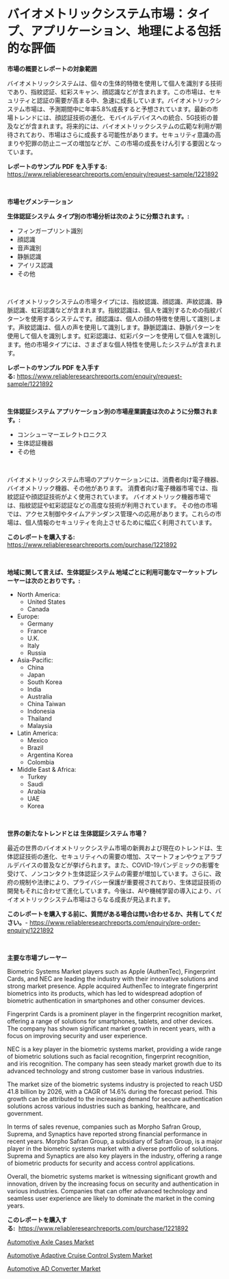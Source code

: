 <p><h1>バイオメトリックシステム市場：タイプ、アプリケーション、地理による包括的な評価</h1></p><p><strong>市場の概要とレポートの対象範囲</strong></p>
<p><p>バイオメトリックシステムは、個々の生体的特徴を使用して個人を識別する技術であり、指紋認証、虹彩スキャン、顔認識などが含まれます。この市場は、セキュリティと認証の需要が高まる中、急速に成長しています。バイオメトリックシステム市場は、予測期間中に年率5.8%成長すると予想されています。最新の市場トレンドには、顔認証技術の進化、モバイルデバイスへの統合、5G技術の普及などが含まれます。将来的には、バイオメトリックシステムの広範な利用が期待されており、市場はさらに成長する可能性があります。セキュリティ意識の高まりや犯罪の防止ニーズの増加などが、この市場の成長をけん引する要因となっています。</p></p>
<p><strong>レポートのサンプル PDF を入手する:</strong> <a href="https://www.reliableresearchreports.com/enquiry/request-sample/1221892">https://www.reliableresearchreports.com/enquiry/request-sample/1221892</a></p>
<p>&nbsp;</p>
<p><strong>市場セグメンテーション</strong></p>
<p><strong>生体認証システム タイプ別の市場分析は次のように分類されます。:</strong></p>
<p><ul><li>フィンガープリント識別</li><li>顔認識</li><li>音声識別</li><li>静脈認識</li><li>アイリス認識</li><li>その他</li></ul></p>
<p>&nbsp;</p>
<p><p>バイオメトリックシステムの市場タイプには、指紋認識、顔認識、声紋認識、静脈認識、虹彩認識などが含まれます。指紋認識は、個人を識別するための指紋パターンを使用するシステムです。顔認識は、個人の顔の特徴を使用して識別します。声紋認識は、個人の声を使用して識別します。静脈認識は、静脈パターンを使用して個人を識別します。虹彩認識は、虹彩パターンを使用して個人を識別します。他の市場タイプには、さまざまな個人特性を使用したシステムが含まれます。</p></p>
<p><strong>レポートのサンプル PDF を入手する:</strong>&nbsp;<a href="https://www.reliableresearchreports.com/enquiry/request-sample/1221892">https://www.reliableresearchreports.com/enquiry/request-sample/1221892</a></p>
<p>&nbsp;</p>
<p><strong> 生体認証システム アプリケーション別の市場産業調査は次のように分類されます。:</strong></p>
<p><ul><li>コンシューマーエレクトロニクス</li><li>生体認証機器</li><li>その他</li></ul></p>
<p>&nbsp;</p>
<p><p>バイオメトリックシステム市場のアプリケーションには、消費者向け電子機器、バイオメトリック機器、その他があります。 消費者向け電子機器市場では、指紋認証や顔認証技術がよく使用されています。 バイオメトリック機器市場では、指紋認証や虹彩認証などの高度な技術が利用されています。 その他の市場では、アクセス制御やタイムアテンダンス管理への応用があります。これらの市場は、個人情報のセキュリティを向上させるために幅広く利用されています。</p></p>
<p><strong>このレポートを購入する:</strong>&nbsp; <a href="https://www.reliableresearchreports.com/purchase/1221892">https://www.reliableresearchreports.com/purchase/1221892</a></p>
<p>&nbsp;</p>
<p><strong>地域に関して言えば、生体認証システム 地域ごとに利用可能なマーケットプレーヤーは次のとおりです。:</strong></p>
<p><ul>
    <li>
        North America:
        <ul>
            <li>United States</li>
            <li>Canada</li>
        </ul>
    </li>
    <li>
        Europe:
        <ul>
            <li>Germany</li>
            <li>France</li>
            <li>U.K.</li>
            <li>Italy</li>
            <li>Russia</li>
        </ul>
    </li>
    <li>
        Asia-Pacific:
        <ul>
            <li>China</li>
            <li>Japan</li>
            <li>South Korea</li>
            <li>India</li>
            <li>Australia</li>
            <li>China Taiwan</li>
            <li>Indonesia</li>
            <li>Thailand</li>
            <li>Malaysia</li>
        </ul>
    </li>
    <li>
        Latin America:
        <ul>
            <li>Mexico</li>
            <li>Brazil</li>
            <li>Argentina Korea</li>
            <li>Colombia</li>
        </ul>
    </li>
    <li>
        Middle East & Africa:
        <ul>
            <li>Turkey</li>
            <li>Saudi</li>
            <li>Arabia</li>
            <li>UAE</li>
            <li>Korea</li>
        </ul>
    </li>
    </ul></p>
<p>&nbsp;</p>
<p><strong>世界の新たなトレンドとは 生体認証システム 市場？</strong></p>
<p><p>最近の世界のバイオメトリックシステム市場の新興および現在のトレンドは、生体認証技術の進化、セキュリティへの需要の増加、スマートフォンやウェアラブルデバイスの普及などが挙げられます。また、COVID-19パンデミックの影響を受けて、ノンコンタクト生体認証システムの需要が増加しています。さらに、政府の規制や法律により、プライバシー保護が重要視されており、生体認証技術の開発もそれに合わせて進化しています。今後は、AIや機械学習の導入により、バイオメトリックシステム市場はさらなる成長が見込まれます。</p></p>
<p><strong>このレポートを購入する前に、質問がある場合は問い合わせるか、共有してください。</strong>- <a href="https://www.reliableresearchreports.com/enquiry/pre-order-enquiry/1221892">https://www.reliableresearchreports.com/enquiry/pre-order-enquiry/1221892</a></p>
<p>&nbsp;</p>
<p><strong>主要な市場プレーヤー</strong></p>
<p><p>Biometric Systems Market players such as Apple (AuthenTec), Fingerprint Cards, and NEC are leading the industry with their innovative solutions and strong market presence. Apple acquired AuthenTec to integrate fingerprint biometrics into its products, which has led to widespread adoption of biometric authentication in smartphones and other consumer devices.</p><p>Fingerprint Cards is a prominent player in the fingerprint recognition market, offering a range of solutions for smartphones, tablets, and other devices. The company has shown significant market growth in recent years, with a focus on improving security and user experience.</p><p>NEC is a key player in the biometric systems market, providing a wide range of biometric solutions such as facial recognition, fingerprint recognition, and iris recognition. The company has seen steady market growth due to its advanced technology and strong customer base in various industries.</p><p>The market size of the biometric systems industry is projected to reach USD 41.8 billion by 2026, with a CAGR of 14.6% during the forecast period. This growth can be attributed to the increasing demand for secure authentication solutions across various industries such as banking, healthcare, and government.</p><p>In terms of sales revenue, companies such as Morpho Safran Group, Suprema, and Synaptics have reported strong financial performance in recent years. Morpho Safran Group, a subsidiary of Safran Group, is a major player in the biometric systems market with a diverse portfolio of solutions. Suprema and Synaptics are also key players in the industry, offering a range of biometric products for security and access control applications.</p><p>Overall, the biometric systems market is witnessing significant growth and innovation, driven by the increasing focus on security and authentication in various industries. Companies that can offer advanced technology and seamless user experience are likely to dominate the market in the coming years.</p></p>
<p><strong>このレポートを購入する:</strong>&nbsp;&nbsp;<a href="https://www.reliableresearchreports.com/purchase/1221892">https://www.reliableresearchreports.com/purchase/1221892</a></p>
<p><p><a href="https://github.com/johnbach50/Market-Research-Report-List-2/blob/main/automotive-axle-cases-market.md">Automotive Axle Cases Market</a></p><p><a href="https://github.com/wusalecollins540tpqoz/Market-Research-Report-List-1/blob/main/automotive-adaptive-cruise-control-system-market.md">Automotive Adaptive Cruise Control System Market</a></p><p><a href="https://github.com/pjcfca/Market-Research-Report-List-1/blob/main/automotive-ad-converter-market.md">Automotive AD Converter Market</a></p></p>
